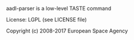 aadl-parser is a low-level TASTE command

License: LGPL (see LICENSE file)

Copyright (c) 2008-2017 European Space Agency



